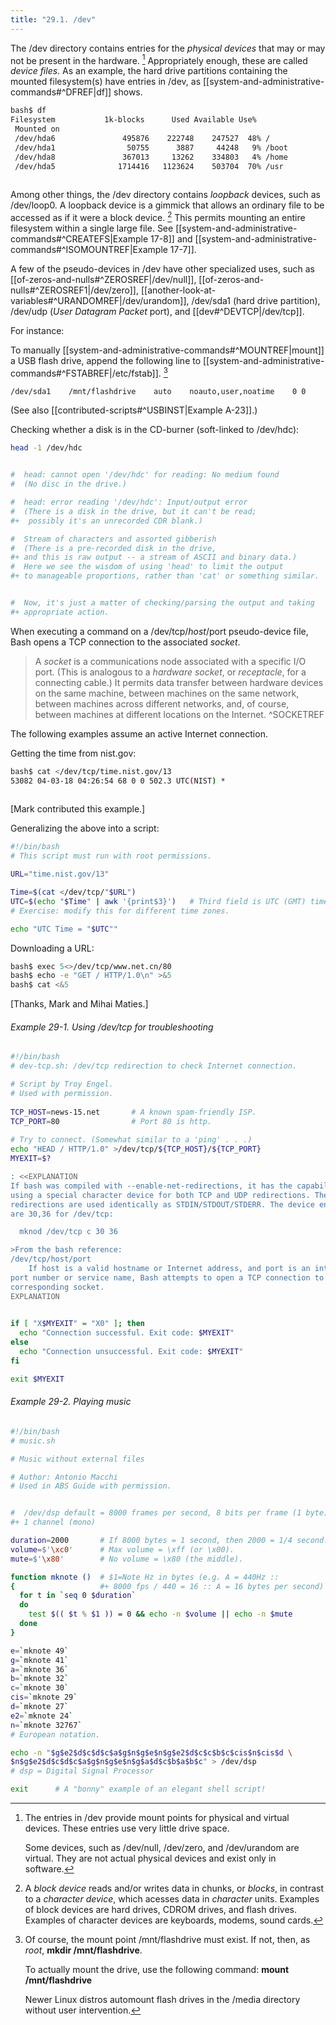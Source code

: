 ```yaml
---
title: "29.1. /dev"
---
```


The /dev directory contains entries for the _physical devices_ that may or may not be present in the hardware. [^1] Appropriately enough, these are called _device files_. As an example, the hard drive partitions containing the mounted filesystem(s) have entries in /dev, as [[system-and-administrative-commands#^DFREF|df]] shows.

```bash
bash$ df
Filesystem           1k-blocks      Used Available Use%
 Mounted on
 /dev/hda6               495876    222748    247527  48% /
 /dev/hda1                50755      3887     44248   9% /boot
 /dev/hda8               367013     13262    334803   4% /home
 /dev/hda5              1714416   1123624    503704  70% /usr
	      
```

Among other things, the /dev directory contains _loopback_ devices, such as /dev/loop0. A loopback device is a gimmick that allows an ordinary file to be accessed as if it were a block device. [^2] This permits mounting an entire filesystem within a single large file. See [[system-and-administrative-commands#^CREATEFS|Example 17-8]] and [[system-and-administrative-commands#^ISOMOUNTREF|Example 17-7]].

A few of the pseudo-devices in /dev have other specialized uses, such as [[of-zeros-and-nulls#^ZEROSREF|/dev/null]], [[of-zeros-and-nulls#^ZEROSREF1|/dev/zero]], [[another-look-at-variables#^URANDOMREF|/dev/urandom]], /dev/sda1 (hard drive partition), /dev/udp (_User Datagram Packet_ port), and [[dev#^DEVTCP|/dev/tcp]].

For instance:

To manually [[system-and-administrative-commands#^MOUNTREF|mount]] a USB flash drive, append the following line to [[system-and-administrative-commands#^FSTABREF|/etc/fstab]]. [^3]

```bash
/dev/sda1    /mnt/flashdrive    auto    noauto,user,noatime    0 0
```

(See also [[contributed-scripts#^USBINST|Example A-23]].)

Checking whether a disk is in the CD-burner (soft-linked to /dev/hdc):

```bash
head -1 /dev/hdc


#  head: cannot open '/dev/hdc' for reading: No medium found
#  (No disc in the drive.)

#  head: error reading '/dev/hdc': Input/output error
#  (There is a disk in the drive, but it can't be read;
#+  possibly it's an unrecorded CDR blank.)   

#  Stream of characters and assorted gibberish
#  (There is a pre-recorded disk in the drive,
#+ and this is raw output -- a stream of ASCII and binary data.)
#  Here we see the wisdom of using 'head' to limit the output
#+ to manageable proportions, rather than 'cat' or something similar.


#  Now, it's just a matter of checking/parsing the output and taking
#+ appropriate action.
```

When executing a command on a /dev/tcp/$host/$port pseudo-device file, Bash opens a TCP connection to the associated _socket_.

> A _socket_ is a communications node associated with a specific I/O port. (This is analogous to a _hardware socket_, or _receptacle_, for a connecting cable.) It permits data transfer between hardware devices on the same machine, between machines on the same network, between machines across different networks, and, of course, between machines at different locations on the Internet. ^SOCKETREF

The following examples assume an active Internet connection.

Getting the time from nist.gov:

```bash
bash$ cat </dev/tcp/time.nist.gov/13
53082 04-03-18 04:26:54 68 0 0 502.3 UTC(NIST) *
	      
```

\[Mark contributed this example.]

Generalizing the above into a script:

```bash
#!/bin/bash
# This script must run with root permissions.

URL="time.nist.gov/13"

Time=$(cat </dev/tcp/"$URL")
UTC=$(echo "$Time" | awk '{print$3}')   # Third field is UTC (GMT) time.
# Exercise: modify this for different time zones.

echo "UTC Time = "$UTC""
```

Downloading a URL:

```bash
bash$ exec 5<>/dev/tcp/www.net.cn/80
bash$ echo -e "GET / HTTP/1.0\n" >&5
bash$ cat <&5
```

\[Thanks, Mark and Mihai Maties.]

###### Example 29-1. Using /dev/tcp for troubleshooting

```bash
#!/bin/bash
# dev-tcp.sh: /dev/tcp redirection to check Internet connection.

# Script by Troy Engel.
# Used with permission.
 
TCP_HOST=news-15.net       # A known spam-friendly ISP.
TCP_PORT=80                # Port 80 is http.
  
# Try to connect. (Somewhat similar to a 'ping' . . .) 
echo "HEAD / HTTP/1.0" >/dev/tcp/${TCP_HOST}/${TCP_PORT}
MYEXIT=$?

: <<EXPLANATION
If bash was compiled with --enable-net-redirections, it has the capability of
using a special character device for both TCP and UDP redirections. These
redirections are used identically as STDIN/STDOUT/STDERR. The device entries
are 30,36 for /dev/tcp:

  mknod /dev/tcp c 30 36

>From the bash reference:
/dev/tcp/host/port
    If host is a valid hostname or Internet address, and port is an integer
port number or service name, Bash attempts to open a TCP connection to the
corresponding socket.
EXPLANATION

   
if [ "X$MYEXIT" = "X0" ]; then
  echo "Connection successful. Exit code: $MYEXIT"
else
  echo "Connection unsuccessful. Exit code: $MYEXIT"
fi

exit $MYEXIT
```

###### Example 29-2. Playing music

```bash
#!/bin/bash
# music.sh

# Music without external files

# Author: Antonio Macchi
# Used in ABS Guide with permission.


#  /dev/dsp default = 8000 frames per second, 8 bits per frame (1 byte),
#+ 1 channel (mono)

duration=2000       # If 8000 bytes = 1 second, then 2000 = 1/4 second.
volume=$'\xc0'      # Max volume = \xff (or \x00).
mute=$'\x80'        # No volume = \x80 (the middle).

function mknote ()  # $1=Note Hz in bytes (e.g. A = 440Hz ::
{                   #+ 8000 fps / 440 = 16 :: A = 16 bytes per second)
  for t in `seq 0 $duration`
  do
    test $(( $t % $1 )) = 0 && echo -n $volume || echo -n $mute
  done
}

e=`mknote 49`
g=`mknote 41`
a=`mknote 36`
b=`mknote 32`
c=`mknote 30`
cis=`mknote 29`
d=`mknote 27`
e2=`mknote 24`
n=`mknote 32767`
# European notation.

echo -n "$g$e2$d$c$d$c$a$g$n$g$e$n$g$e2$d$c$c$b$c$cis$n$cis$d \
$n$g$e2$d$c$d$c$a$g$n$g$e$n$g$a$d$c$b$a$b$c" > /dev/dsp
# dsp = Digital Signal Processor

exit      # A "bonny" example of an elegant shell script!
```

[^1]: The entries in /dev provide mount points for physical and virtual devices. These entries use very little drive space.
    
    Some devices, such as /dev/null, /dev/zero, and /dev/urandom are virtual. They are not actual physical devices and exist only in software.

[^2]: A _block device_ reads and/or writes data in chunks, or _blocks_, in contrast to a _character device_, which acesses data in _character_ units. Examples of block devices are hard drives, CDROM drives, and flash drives. Examples of character devices are keyboards, modems, sound cards.

[^3]: Of course, the mount point /mnt/flashdrive must exist. If not, then, as _root_, **mkdir /mnt/flashdrive**.
    
    To actually mount the drive, use the following command: **mount /mnt/flashdrive**
    
    Newer Linux distros automount flash drives in the /media directory without user intervention.
